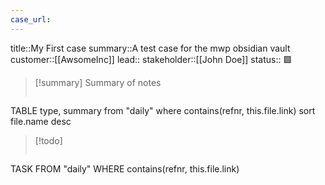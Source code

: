 ```yaml
---
case_url: 
---
```

title::My First case
summary::A test case for the mwp obsidian vault
customer::[[AwsomeInc]]
lead::
stakeholder::[[John Doe]]
status:: 🟩


> [!summary] Summary of notes
> ```dataview  
TABLE type, summary
from "daily"
where contains(refnr, this.file.link)
sort file.name desc


>[!todo]
>```dataview
TASK
FROM "daily"
WHERE contains(refnr, this.file.link)

